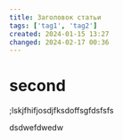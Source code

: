 ```yaml
---
title: Заголовок статьи
tags: ['tag1', 'tag2']
created: 2024-01-15 13:27
changed: 2024-02-17 00:36
---
```

# second
;lskjfhifjosdjfksdoffsgfdsfsfs


dsdwefdwedw
